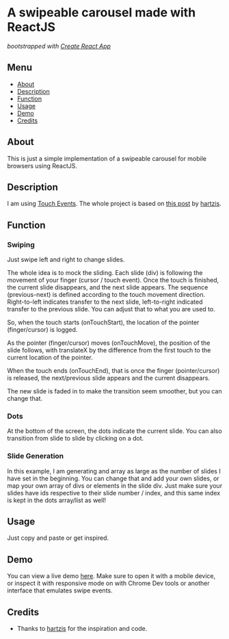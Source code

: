 # A swipeable carousel made with ReactJS

_bootstrapped with [Create React App](https://github.com/facebookincubator/create-react-app)_

## Menu
* [About](#about)
* [Description](#description)
* [Function](#function)
* [Usage](#usage)
* [Demo](#demo)
* [Credits](#credits)

## About

This is just a simple implementation of a swipeable carousel for mobile browsers using ReactJS.

## Description

I am using [Touch Events](https://reactjs.org/docs/events.html#touch-events). The whole project
is based on [this post](http://www.hartzis.me/test-touch-events-react/) by [hartzis](https://github.com/hartzis).

## Function

### Swiping

Just swipe left and right to change slides.

The whole idea is to mock the sliding. Each slide (div) is following the movement of your finger (cursor / touch event). Once the touch is finished,
the current slide disappears, and the next slide appears. The sequence (previous-next) is defined according to the touch movement direction. Right-to-left indicates transfer to the next slide, left-to-right indicated transfer to the previous slide. You can adjust that to what you are used to.

So, when the touch starts (onTouchStart), the location of the pointer (finger/cursor) is logged.

As the pointer (finger/cursor) moves (onTouchMove), the position of the slide follows, with translateX by the difference from the first touch to the current location of the pointer.

When the touch ends (onTouchEnd), that is once the finger (pointer/cursor) is released, the next/previous slide appears and the current disappears.

The new slide is faded in to make the transition seem smoother, but you can change that.

### Dots

At the bottom of the screen, the dots indicate the current slide. You can also transition from slide to slide by clicking on a dot.

### Slide Generation

In this example, I am generating and array as large as the number of slides I have set in the beginning. You can change that and add your own slides, or map your own array of divs or elements in the slide div. Just make sure your slides have ids respective to their slide number / index, and this same index is kept in the dots array/list as well!

## Usage

Just copy and paste or get inspired.

## Demo

You can view a live demo [here](https://mandarini.github.io/swipe-carousel/).
Make sure to open it with a mobile device, or inspect it with responsive mode on with Chrome Dev tools or another interface that emulates swipe events.

## Credits

* Thanks to [hartzis](https://github.com/hartzis) for the inspiration and code.

